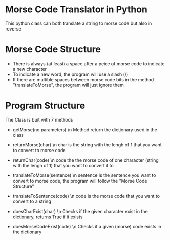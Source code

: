 # Morse Code Translator in Python
This python class can both translate a string to morse code but also in reverse

# Morse Code Structure
- There is always (at least) a space after a peice of morse code to indicate a new character 
- To indicate a new word, the program will use a slash (/)
- If there are multible spaces between morse code bits in the method "translateToMorse", the program will just ignore them
 
# Program Structure

The Class is buit with 7 methods
- getMorse(no parameters) \n
Method return the dictionary used in the class

- returnMorse(char) \n
char is the string with the lengh of 1 that you want to convert to morse code

- returnChar(code) \n
code the the morse code of one character (string with the lengh of 1) that you want to convert it to

- translateToMorse(sentence) \n
sentence is the sentence you want to convert to morse code, the program will follow the "Morse Code Structure"

- translateToSentence(code) \n
code is the morse code that you want to convert to a string

- doesCharExist(char) \n
Checks if the given character exist in the dictionary, returns True if it exists

- doesMorseCodeExist(code) \n
Checks if a given (morse) code exists in the dictionary
